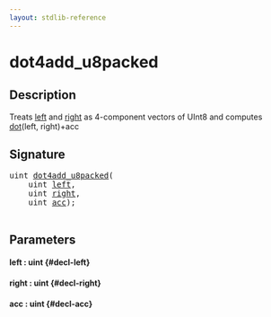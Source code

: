 ```yaml
---
layout: stdlib-reference
---
```


# dot4add\_u8packed

## Description

Treats <span class='code'><a href="/stdlib-reference/global-decls/dot4add_u8packed#decl-left" class="code_param">left</a></span> and <span class='code'><a href="/stdlib-reference/global-decls/dot4add_u8packed#decl-right" class="code_param">right</a></span> as 4-component vectors of <span class='code'>UInt8</span> and computes <span class='code'><a href="/stdlib-reference/global-decls/dot">dot</a>(left, right)+acc</span>




## Signature 

<pre>
<span class="code_keyword">uint</span> <a href="/stdlib-reference/global-decls/dot4add_u8packed">dot4add_u8packed</a>(
    <span class="code_keyword">uint</span> <a href="/stdlib-reference/global-decls/dot4add_u8packed#decl-left" class="code_param">left</a>,
    <span class="code_keyword">uint</span> <a href="/stdlib-reference/global-decls/dot4add_u8packed#decl-right" class="code_param">right</a>,
    <span class="code_keyword">uint</span> <a href="/stdlib-reference/global-decls/dot4add_u8packed#decl-acc" class="code_param">acc</a>);

</pre>

## Parameters

#### left  : uint {#decl-left}
#### right  : uint {#decl-right}
#### acc  : uint {#decl-acc}

